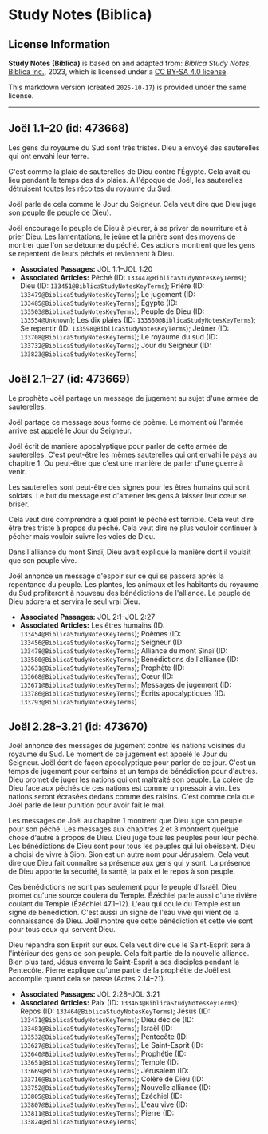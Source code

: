# Study Notes (Biblica)

## License Information

**Study Notes (Biblica)** is based on and adapted from: _Biblica Study Notes_, [Biblica Inc.](https://www.biblica.com/), 2023, which is licensed under a [CC BY-SA 4.0 license](https://creativecommons.org/licenses/by-sa/4.0/legalcode.en).

This markdown version (created `2025-10-17`) is provided under the same license.



--------------------------------

## Joël 1.1–20 (id: 473668)

Les gens du royaume du Sud sont très tristes. Dieu a envoyé des sauterelles qui ont envahi leur terre.

C'est comme la plaie de sauterelles de Dieu contre l'Égypte. Cela avait eu lieu pendant le temps des dix plaies. À l'époque de Joël, les sauterelles détruisent toutes les récoltes du royaume du Sud.

Joël parle de cela comme le Jour du Seigneur. Cela veut dire que Dieu juge son peuple (le peuple de Dieu).

Joël encourage le peuple de Dieu à pleurer, à se priver de nourriture et à prier Dieu. Les lamentations, le jeûne et la prière sont des moyens de montrer que l'on se détourne du péché. Ces actions montrent que les gens se repentent de leurs péchés et reviennent à Dieu.

* **Associated Passages:** JOL 1:1–JOL 1:20
* **Associated Articles:** Péché (ID: `133447@BiblicaStudyNotesKeyTerms`); Dieu (ID: `133451@BiblicaStudyNotesKeyTerms`); Prière (ID: `133479@BiblicaStudyNotesKeyTerms`); Le jugement (ID: `133485@BiblicaStudyNotesKeyTerms`); Égypte (ID: `133503@BiblicaStudyNotesKeyTerms`); Peuple de Dieu (ID: `133554@Unknown`); Les dix plaies (ID: `133560@BiblicaStudyNotesKeyTerms`); Se repentir (ID: `133598@BiblicaStudyNotesKeyTerms`); Jeûner (ID: `133708@BiblicaStudyNotesKeyTerms`); Le royaume du sud (ID: `133732@BiblicaStudyNotesKeyTerms`); Jour du Seigneur (ID: `133823@BiblicaStudyNotesKeyTerms`)

## Joël 2.1–27 (id: 473669)

Le prophète Joël partage un message de jugement au sujet d'une armée de sauterelles.

Joël partage ce message sous forme de poème. Le moment où l'armée arrive est appelé le Jour du Seigneur.

Joël écrit de manière apocalyptique pour parler de cette armée de sauterelles. C'est peut\-être les mêmes sauterelles qui ont envahi le pays au chapitre 1\. Ou peut\-être que c'est une manière de parler d'une guerre à venir.

Les sauterelles sont peut\-être des signes pour les êtres humains qui sont soldats. Le but du message est d'amener les gens à laisser leur cœur se briser.

Cela veut dire comprendre à quel point le péché est terrible. Cela veut dire être très triste à propos du péché. Cela veut dire ne plus vouloir continuer à pécher mais vouloir suivre les voies de Dieu.

Dans l'alliance du mont Sinaï, Dieu avait expliqué la manière dont il voulait que son peuple vive.

Joël annonce un message d'espoir sur ce qui se passera après la repentance du peuple. Les plantes, les animaux et les habitants du royaume du Sud profiteront à nouveau des bénédictions de l'alliance. Le peuple de Dieu adorera et servira le seul vrai Dieu.

* **Associated Passages:** JOL 2:1–JOL 2:27
* **Associated Articles:** Les êtres humains (ID: `133454@BiblicaStudyNotesKeyTerms`); Poèmes (ID: `133456@BiblicaStudyNotesKeyTerms`); Seigneur (ID: `133478@BiblicaStudyNotesKeyTerms`); Alliance du mont Sinaï (ID: `133580@BiblicaStudyNotesKeyTerms`); Bénédictions de l'alliance (ID: `133631@BiblicaStudyNotesKeyTerms`); Prophète (ID: `133668@BiblicaStudyNotesKeyTerms`); Cœur (ID: `133671@BiblicaStudyNotesKeyTerms`); Messages de jugement (ID: `133786@BiblicaStudyNotesKeyTerms`); Écrits apocalyptiques (ID: `133793@BiblicaStudyNotesKeyTerms`)

## Joël 2.28–3.21 (id: 473670)

Joël annonce des messages de jugement contre les nations voisines du royaume du Sud. Le moment de ce jugement est appelé le Jour du Seigneur. Joël écrit de façon apocalyptique pour parler de ce jour. C'est un temps de jugement pour certains et un temps de bénédiction pour d'autres. Dieu promet de juger les nations qui ont maltraité son peuple. La colère de Dieu face aux péchés de ces nations est comme un pressoir à vin. Les nations seront écrasées dedans comme des raisins. C'est comme cela que Joël parle de leur punition pour avoir fait le mal.

Les messages de Joël au chapitre 1 montrent que Dieu juge son peuple pour son péché. Les messages aux chapitres 2 et 3 montrent quelque chose d'autre à propos de Dieu. Dieu juge tous les peuples pour leur péché. Les bénédictions de Dieu sont pour tous les peuples qui lui obéissent. Dieu a choisi de vivre à Sion. Sion est un autre nom pour Jérusalem. Cela veut dire que Dieu fait connaître sa présence aux gens qui y sont. La présence de Dieu apporte la sécurité, la santé, la paix et le repos à son peuple.

Ces bénédictions ne sont pas seulement pour le peuple d'Israël. Dieu promet qu'une source coulera du Temple. Ézéchiel parle aussi d'une rivière coulant du Temple (Ézéchiel 47\.1–12\). L'eau qui coule du Temple est un signe de bénédiction. C'est aussi un signe de l'eau vive qui vient de la connaissance de Dieu. Joël montre que cette bénédiction et cette vie sont pour tous ceux qui servent Dieu.

Dieu répandra son Esprit sur eux. Cela veut dire que le Saint\-Esprit sera à l'intérieur des gens de son peuple. Cela fait partie de la nouvelle alliance. Bien plus tard, Jésus enverra le Saint\-Esprit à ses disciples pendant la Pentecôte. Pierre explique qu'une partie de la prophétie de Joël est accomplie quand cela se passe (Actes 2\.14–21\).

* **Associated Passages:** JOL 2:28–JOL 3:21
* **Associated Articles:** Paix (ID: `133463@BiblicaStudyNotesKeyTerms`); Repos (ID: `133464@BiblicaStudyNotesKeyTerms`); Jésus (ID: `133471@BiblicaStudyNotesKeyTerms`); Dieu décide (ID: `133481@BiblicaStudyNotesKeyTerms`); Israël (ID: `133532@BiblicaStudyNotesKeyTerms`); Pentecôte (ID: `133627@BiblicaStudyNotesKeyTerms`); Le Saint-Esprit (ID: `133640@BiblicaStudyNotesKeyTerms`); Prophétie (ID: `133651@BiblicaStudyNotesKeyTerms`); Temple (ID: `133669@BiblicaStudyNotesKeyTerms`); Jérusalem (ID: `133716@BiblicaStudyNotesKeyTerms`); Colère de Dieu (ID: `133752@BiblicaStudyNotesKeyTerms`); Nouvelle alliance (ID: `133805@BiblicaStudyNotesKeyTerms`); Ézéchiel (ID: `133807@BiblicaStudyNotesKeyTerms`); L'eau vive (ID: `133811@BiblicaStudyNotesKeyTerms`); Pierre (ID: `133824@BiblicaStudyNotesKeyTerms`)

